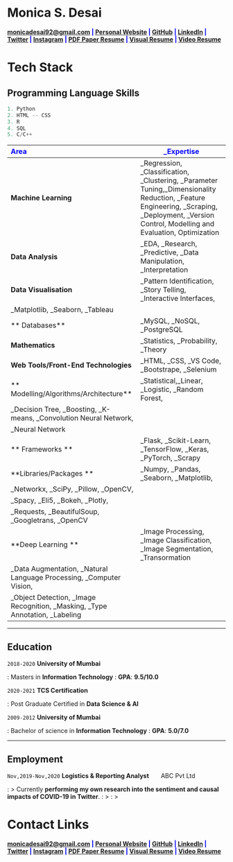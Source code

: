 # Monica S. Desai

<span style="color:blue">**<a href="mailto:monicadesai92@gmail.com">monicadesai92@gmail.com</a>
|
<a href="https://monicadesai-tech.github.io/" target="_blank">Personal Website</a>
|
<a href="https://github.com/monicadesAI-tech" target="_blank">GitHub</a>
|
<a href="https://linkedin.com/in/md92" target="_blank">LinkedIn</a>
|
<a href="https://twitter.com/MonicaDesai92" target="_blank">Twitter</a>
|
<a href="" target="_blank">Instagram</a>
|
<a href="" target="_blank">PDF Paper Resume</a>
|
<a href="" target="_blank">Visual Resume</a>
|
<a href="" target="_blank">Video Resume</a>**</span>

# Tech Stack
## **Programming Language Skills**

```python
1. Python
2. HTML -- CSS
3. R
4. SQL
5. C/C++
```

| <span style="color:blue">**Area**</span> | <span style="color:blue">**_Expertise**</span></span></span></span></span></span></span></span>|
| :----------------------------------------- | ---------------------------------------------------------------------------------------------|
| **Machine Learning**                       |             _Regression, _Classification, _Clustering, _Parameter Tuning,_Dimensionality Reduction,  _Feature Engineering, _Scraping, _Deployment, _Version Control, Modelling and Evaluation, Optimization |                                                                            
| **Data Analysis**                          |             _EDA, _Research, _Predictive, _Data Manipulation, _Interpretation               |
| **Data Visualisation**                     |             _Pattern Identification, _Story Telling, _Interactive Interfaces,               |
                                                           _Matplotlib, _Seaborn, _Tableau                                                 |
| ** Databases**                             |             _MySQL, _NoSQL, _PostgreSQL                                                     |
| **Mathematics**                            |             _Statistics, _Probability, _Theory                                              |
| **Web Tools/Front-End Technologies**       |             _HTML, _CSS, _VS Code, _Bootstrape, _Selenium                                   |
| ** Modelling/Algorithms/Architecture**     |             _Statistical,_Linear, _Logistic, _Random Forest,                                |
|                                                          _Decision Tree, _Boosting, _K-means, _Convolution Neural Network,               |
|                                                          _Neural Network                                                                 |
| ** Frameworks **                           |             _Flask, _Scikit-Learn, _TensorFlow, _Keras, _PyTorch, _Scrapy                   |
| **Libraries/Packages **                    |             _Numpy, _Pandas, _Seaborn, _Matplotlib,                                         |
|                                                          _Networkx, _SciPy, _Pillow, _OpenCV,                                            |
|                                                          _Spacy, _Eli5, _Bokeh, _Plotly,                                                 |
|                                                          _Requests, _BeautifulSoup,  _Googletrans, _OpenCV                               |
| **Deep Learning **                         |             _Image Processing, _Image Classification, _Image Segmentation, _Transormation   | 
|                                                          _Data  Augmentation, _Natural Language Processing, _Computer Vision,            |
|                                                          _Object Detection, _Image Recognition, _Masking, _Type Annotation, _Labeling    | 
                                                           




---

## **Education**

`2018-2020` **University of Mumbai**

: Masters in **Information Technology**
: **GPA**: **9.5/10.0**

`2020-2021` **TCS Certification**

: Post Graduate Certified in **Data Science & AI**

`2009-2012` **University of Mumbai**

: Bachelor of science in **Information Technology**
: **GPA**: **5.0/7.0**





---

## **Employment**

`Nov,2019-Nov,2020` **Logistics & Reporting Analyst**
&nbsp; &nbsp; &nbsp; ABC Pvt Ltd

: > Currently **performing my own research into the sentiment and causal impacts of COVID-19 in Twitter**.
: > 
: > 





# **Contact Links**

<span style="color:blue">**<a href="mailto:monicadesai92@gmail.com">monicadesai92@gmail.com</a>
|
<a href="https://monicadesai-tech.github.io/" target="_blank">Personal Website</a>
|
<a href="https://github.com/monicadesAI-tech" target="_blank">GitHub</a>
|
<a href="https://linkedin.com/in/md92" target="_blank">LinkedIn</a>
|
<a href="https://twitter.com/MonicaDesai92" target="_blank">Twitter</a>
|
<a href="" target="_blank">Instagram</a>
|
<a href="" target="_blank">PDF Paper Resume</a>
|
<a href="" target="_blank">Visual Resume</a>
|
<a href="" target="_blank">Video Resume</a>**</span>


